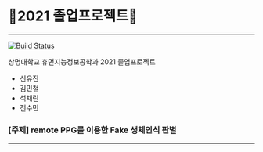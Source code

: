 # :purple_heart:2021 졸업프로젝트:purple_heart:
---  



[![Build Status](https://travis-ci.org/joemccann/dillinger.svg?branch=master)](https://travis-ci.org/joemccann/dillinger)

상명대학교 휴먼지능정보공학과 2021 졸업프로젝트

  - 신유진
  - 김민철
  - 석채린
  - 전수민

### [주제] remote PPG를 이용한 Fake 생체인식 판별
---  
